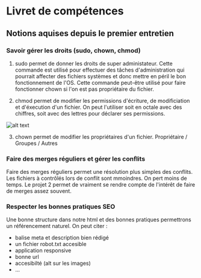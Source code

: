 # Livret de compétences

## Notions aquises depuis le premier entretien

### Savoir gérer les droits (sudo, chown, chmod) 

1. sudo permet de donner les droits de super administateur. Cette commande est utilisé pour effectuer des tâches d'administration qui pourrait affecter des fichiers systèmes et donc mettre en péril le bon fonctionnement de l'OS. Cette commande peut-être utilisé pour faire fonctionner chown si l'on est pas propriétaire du fichier.

2. chmod permet de modifier les permissions d'écriture, de modificiation et d'éxecution d'un fichier. On peut l'utiliser soit en octale avec des chiffres, soit avec des lettres pour déclarer ses permissions.

![alt text](https://i.stack.imgur.com/9MxAZ.jpg "Logo Title Text 1")

3. chown permet de modifier les propriétaires d'un fichier. Propriétaire / Groupes / Autres

### Faire des merges réguliers et gérer les conflits 

Faire des merges réguliers permet une résolution plus simples des conflits. Les fichiers à contrôlés lors de conflit sont mmoindres. On pert moins de temps.
Le projet 2 permet de vraiment se rendre compte de l'intérêt de faire de merges assez souvent.

### Respecter les bonnes pratiques SEO 

Une bonne structure dans notre html et des bonnes pratiques permettrons un référencement naturel.
On peut citer :
* balise meta et description bien rédigé
* un fichier robot.txt accesible
* application responsive
* bonne url
* accesibilté (alt sur les images)
* ...